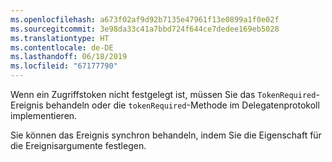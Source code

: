 ```yaml
---
ms.openlocfilehash: a673f02af9d92b7135e47961f13e0899a1f0e02f
ms.sourcegitcommit: 3e98da33c41a7bbd724f644ce7dedee169eb5028
ms.translationtype: HT
ms.contentlocale: de-DE
ms.lasthandoff: 06/18/2019
ms.locfileid: "67177790"
---
```

Wenn ein Zugriffstoken nicht festgelegt ist, müssen Sie das `TokenRequired`-Ereignis behandeln oder die `tokenRequired`-Methode im Delegatenprotokoll implementieren.

Sie können das Ereignis synchron behandeln, indem Sie die Eigenschaft für die Ereignisargumente festlegen.
